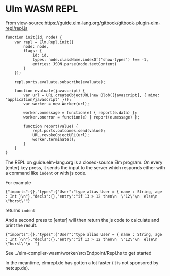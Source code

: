 # Ulm WASM REPL

From view-source:https://guide.elm-lang.org/gitbook/gitbook-plugin-elm-repl/repl.js

```
function init(id, node) {
    var repl = Elm.Repl.init({
        node: node,
        flags: {
            id: id,
            types: node.className.indexOf('show-types') !== -1,
            entries: JSON.parse(node.textContent)
        }
    });

    repl.ports.evaluate.subscribe(evaluate);

    function evaluate(javascript) {
        var url = URL.createObjectURL(new Blob([javascript], { mime: "application/javascript" }));
        var worker = new Worker(url);

        worker.onmessage = function(e) { report(e.data) };
        worker.onerror = function(e) { report(e.message) };

        function report(value) {
            repl.ports.outcomes.send(value);
            URL.revokeObjectURL(url);
            worker.terminate();
        }
    }
}
```


The REPL on guide.elm-lang.org is a closed-source Elm program.
On every [enter] key press, it sends the input to the server which responds either with a command like `indent` or with js code.

For example

```
{"imports":{},"types":{"User":"type alias User = { name : String, age : Int }\n"},"decls":{},"entry":"if 13 > 12 then\n  \"12\"\n  else\n  \"horst\""}
```

returns `indent`

And a second press to [enter] will then return the js code to calculate and print the result.

```
{"imports":{},"types":{"User":"type alias User = { name : String, age : Int }\n"},"decls":{},"entry":"if 13 > 12 then\n  \"12\"\n  else\n  \"horst\"\n  "}
```

See ../elm-compiler-wasm/worker/src/Endpoint/Repl.hs to get started

In the meantime, elmrepl.de has gotten a lot faster (it is not sponsored by netcup.de).

